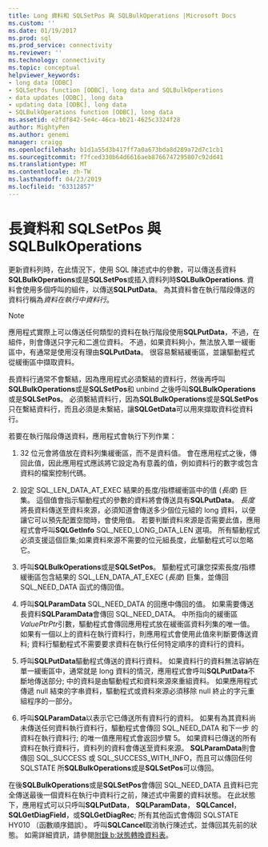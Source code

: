 ```yaml
---
title: Long 資料和 SQLSetPos 與 SQLBulkOperations |Microsoft Docs
ms.custom: ''
ms.date: 01/19/2017
ms.prod: sql
ms.prod_service: connectivity
ms.reviewer: ''
ms.technology: connectivity
ms.topic: conceptual
helpviewer_keywords:
- long data [ODBC]
- SQLSetPos function [ODBC], long data and SQLBulkOperations
- data updates [ODBC], long data
- updating data [ODBC], long data
- SQLBulkOperations function [ODBC], long data
ms.assetid: e2fdf842-5e4c-46ca-bb21-4625c3324f28
author: MightyPen
ms.author: genemi
manager: craigg
ms.openlocfilehash: b1d1a55d3b417ff7a0a673bda8d289a72d7c1cb1
ms.sourcegitcommit: f7fced330b64d6616aeb8766747295807c92dd41
ms.translationtype: MT
ms.contentlocale: zh-TW
ms.lasthandoff: 04/23/2019
ms.locfileid: "63312857"
---
```

# <a name="long-data-and-sqlsetpos-and-sqlbulkoperations"></a>長資料和 SQLSetPos 與 SQLBulkOperations
更新資料列時，在此情況下，使用 SQL 陳述式中的參數，可以傳送長資料**SQLBulkOperations**或是**SQLSetPos**或插入資料列時**SQLBulkOperations**. 資料會使用多個呼叫的組件，以傳送**SQLPutData**。 為其資料會在執行階段傳送的資料行稱為*資料在執行中資料行*。  
  
> [!NOTE]  
>  應用程式實際上可以傳送任何類型的資料在執行階段使用**SQLPutData**，不過，在組件，則會傳送只字元和二進位資料。 不過，如果資料夠小，無法放入單一緩衝區中，有通常是使用沒有理由**SQLPutData**。 很容易繫結緩衝區，並讓驅動程式從緩衝區中擷取資料。  
  
 長資料行通常不會繫結，因為應用程式必須繫結的資料行，然後再呼叫**SQLBulkOperations**或是**SQLSetPos**和 unbind 之後呼叫**SQLBulkOperations**或是**SQLSetPos**。 必須繫結資料行，因為**SQLBulkOperations**或是**SQLSetPos**只在繫結資料行，而且必須是未繫結，讓**SQLGetData**可以用來擷取資料從資料行。  
  
 若要在執行階段傳送資料，應用程式會執行下列作業：  
  
1.  32 位元會將值放在資料列集緩衝區，而不是資料值。 會在應用程式之後，傳回此值，因此應用程式應該將它設定為有意義的值，例如資料行的數字或包含資料的檔案控制代碼。  
  
2.  設定 SQL_LEN_DATA_AT_EXEC 結果的長度/指標緩衝區中的值 (*長度*) 巨集。 這個值會指示驅動程式的參數的資料將會傳送具有**SQLPutData**。 *長度*將長資料傳送至資料來源，必須知道會傳送多少個位元組的 long 資料，以便讓它可以預先配置空間時，會使用值。 若要判斷資料來源是否需要此值，應用程式會呼叫**SQLGetInfo** SQL_NEED_LONG_DATA_LEN 選項。 所有驅動程式必須支援這個巨集;如果資料來源不需要的位元組長度，此驅動程式可以忽略它。  
  
3.  呼叫**SQLBulkOperations**或是**SQLSetPos**。 驅動程式可讓您探索長度/指標緩衝區包含結果的 SQL_LEN_DATA_AT_EXEC (*長度*) 巨集，並傳回 SQL_NEED_DATA 函式的傳回值。  
  
4.  呼叫**SQLParamData** SQL_NEED_DATA 的回應中傳回的值。 如果需要傳送長資料**SQLParamData**會傳回 SQL_NEED_DATA。 中所指向的緩衝區*ValuePtrPtr*引數，驅動程式會傳回應用程式放在緩衝區資料列集的唯一值。 如果有一個以上的資料在執行資料行，則應用程式會使用此值來判斷要傳送資料; 資料行驅動程式不需要要求資料在執行任何特定順序的資料行的資料。  
  
5.  呼叫**SQLPutData**驅動程式傳送的資料行資料。 如果資料行的資料無法容納在單一緩衝區中，通常就是 long 資料的情況，應用程式會呼叫**SQLPutData**不斷地傳送部分; 中的資料是由驅動程式和資料來源來重組資料。 如果應用程式傳遞 null 結束的字串資料，驅動程式或資料來源必須移除 null 終止的字元重組程序的一部分。  
  
6.  呼叫**SQLParamData**以表示它已傳送所有資料行的資料。 如果有為其資料尚未傳送任何資料執行資料行，驅動程式會傳回 SQL_NEED_DATA 和下一步 的資料在執行資料行; 的唯一值應用程式會返回步驟 5。 如果資料已傳送的所有資料在執行資料行，資料列的資料會傳送至資料來源。 **SQLParamData**則會傳回 SQL_SUCCESS 或 SQL_SUCCESS_WITH_INFO，而且可以傳回任何 SQLSTATE 所**SQLBulkOperations**或是**SQLSetPos**可以傳回。  
  
 在後**SQLBulkOperations**或是**SQLSetPos**會傳回 SQL_NEED_DATA 且資料已完全傳送最後一個資料在執行中資料行之前，陳述式中需要的資料狀態。 在此狀態下，應用程式可以只呼叫**SQLPutData**， **SQLParamData**， **SQLCancel**， **SQLGetDiagField**，或**SQLGetDiagRec**; 所有其他函式會傳回 SQLSTATE HY010 （函數順序錯誤）。 呼叫**SQLCancel**取消執行陳述式，並傳回其先前的狀態。 如需詳細資訊，請參閱[附錄 b:狀態轉換資料表](../../../odbc/reference/appendixes/appendix-b-odbc-state-transition-tables.md)。
